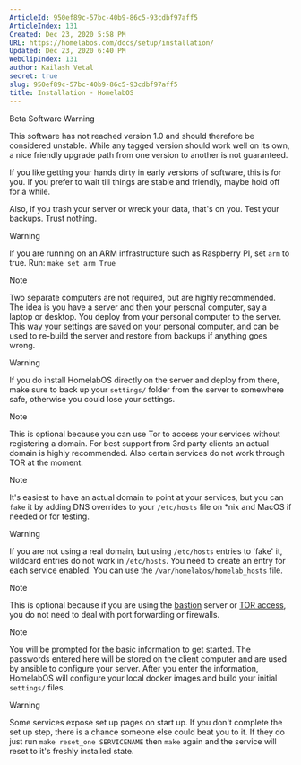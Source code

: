 ```yaml
---
ArticleId: 950ef89c-57bc-40b9-86c5-93cdbf97aff5
ArticleIndex: 131
Created: Dec 23, 2020 5:58 PM
URL: https://homelabos.com/docs/setup/installation/
Updated: Dec 23, 2020 6:40 PM
WebClipIndex: 131
author: Kailash Vetal
secret: true
slug: 950ef89c-57bc-40b9-86c5-93cdbf97aff5
title: Installation - HomelabOS
---
```

Beta Software Warning

This software has not reached version 1.0 and should therefore be considered unstable. While any tagged version should work well on its own, a nice friendly upgrade path from one version to another is not guaranteed.

If you like getting your hands dirty in early versions of software, this is for you. If you prefer to wait till things are stable and friendly, maybe hold off for a while.

Also, if you trash your server or wreck your data, that's on you. Test your backups. Trust nothing.

Warning

If you are running on an ARM infrastructure such as Raspberry PI, set `arm` to true. Run: `make set arm True`

Note

Two separate computers are not required, but are highly recommended. The idea is you have a server and then your personal computer, say a laptop or desktop. You deploy from your personal computer to the server. This way your settings are saved on your personal computer, and can be used to re-build the server and restore from backups if anything goes wrong.

Warning

If you do install HomelabOS directly on the server and deploy from there, make sure to back up your `settings/` folder from the server to somewhere safe, otherwise you could lose your settings.

Note

This is optional because you can use Tor to access your services without registering a domain. For best support from 3rd party clients an actual domain is highly recommended. Also certain services do not work through TOR at the moment.

Note

It's easiest to have an actual domain to point at your services, but you can `fake` it by adding DNS overrides to your `/etc/hosts` file on *nix and MacOS if needed or for testing.

Warning

If you are not using a real domain, but using `/etc/hosts` entries to 'fake' it, wildcard entries do not work in `/etc/hosts`. You need to create an entry for each service enabled. You can use the `/var/homelabos/homelab_hosts` file.

Note

This is optional because if you are using the [bastion](https://homelabos.com/docs/setup/bastion/) server or [TOR access](https://homelabos.com/docs/setup/tor/), you do not need to deal with port forwarding or firewalls.

Note

You will be prompted for the basic information to get started. The passwords entered here will be stored on the client computer and are used by ansible to configure your server. After you enter the information, HomelabOS will configure your local docker images and build your initial `settings/` files.

Warning

Some services expose set up pages on start up. If you don't complete the set up step, there is a chance someone else could beat you to it. If they do just run `make reset_one SERVICENAME` then `make` again and the service will reset to it's freshly installed state.
